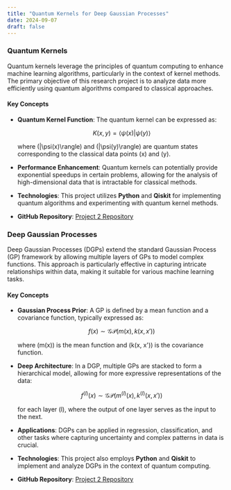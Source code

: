 ```yaml
---
title: "Quantum Kernels for Deep Gaussian Processes"
date: 2024-09-07
draft: false
---
```

<script src="https://polyfill.io/v3/polyfill.min.js?features=es6"></script>
<script id="MathJax-script" async src="https://cdn.jsdelivr.net/npm/mathjax@3/es5/tex-mml-chtml.js"></script>

### Quantum Kernels

Quantum kernels leverage the principles of quantum computing to enhance machine learning algorithms, particularly in the context of kernel methods. The primary objective of this research project is to analyze data more efficiently using quantum algorithms compared to classical approaches.
 
#### Key Concepts
- **Quantum Kernel Function**: The quantum kernel can be expressed as:

  $$ 
  K(x, y) = \langle \psi(x) | \psi(y) \rangle 
  $$

  where \(|\psi(x)\rangle\) and \(|\psi(y)\rangle\) are quantum states corresponding to the classical data points \(x\) and \(y\).

- **Performance Enhancement**: Quantum kernels can potentially provide exponential speedups in certain problems, allowing for the analysis of high-dimensional data that is intractable for classical methods.

- **Technologies**: This project utilizes **Python** and **Qiskit** for implementing quantum algorithms and experimenting with quantum kernel methods.

- **GitHub Repository**: [Project 2 Repository](https://github.com/kerembuekrue/project2)

### Deep Gaussian Processes

Deep Gaussian Processes (DGPs) extend the standard Gaussian Process (GP) framework by allowing multiple layers of GPs to model complex functions. This approach is particularly effective in capturing intricate relationships within data, making it suitable for various machine learning tasks.

#### Key Concepts
- **Gaussian Process Prior**: A GP is defined by a mean function and a covariance function, typically expressed as:

  $$
  f(x) \sim \mathcal{GP}(m(x), k(x, x'))
  $$

  where \(m(x)\) is the mean function and \(k(x, x')\) is the covariance function.

- **Deep Architecture**: In a DGP, multiple GPs are stacked to form a hierarchical model, allowing for more expressive representations of the data:

  $$
  f^{(l)}(x) \sim \mathcal{GP}(m^{(l)}(x), k^{(l)}(x, x'))
  $$

  for each layer \(l\), where the output of one layer serves as the input to the next.

- **Applications**: DGPs can be applied in regression, classification, and other tasks where capturing uncertainty and complex patterns in data is crucial.

- **Technologies**: This project also employs **Python** and **Qiskit** to implement and analyze DGPs in the context of quantum computing.

- **GitHub Repository**: [Project 2 Repository](https://github.com/kerembuekrue/project2)
